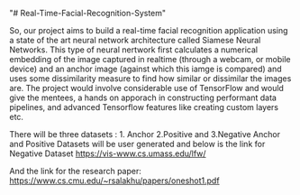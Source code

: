"# Real-Time-Facial-Recognition-System" 

So, our project aims to build a real-time facial recognition application using a state of the art neural network architecture called Siamese Neural Networks. This type of neural nertwork first calculates a numerical embedding of the image captured in realtime (through a webcam, or mobile device) and an anchor image (against which this iamge is compared) and uses some dissimilarity measure to find how similar or dissimilar the images are. The project would involve considerable use of TensorFlow and would give the mentees, a hands on apporach in constructing performant data pipelines, and advanced Tensorflow features like creating custom layers etc.

There will be three datasets : 1. Anchor 2.Positive and 3.Negative Anchor and Positive Datasets will be user generated and below is the link for Negative Dataset https://vis-www.cs.umass.edu/lfw/

And the link for the research paper: https://www.cs.cmu.edu/~rsalakhu/papers/oneshot1.pdf